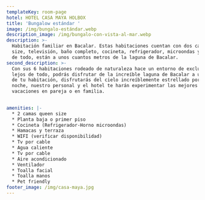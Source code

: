 ```yaml
---
templateKey: room-page
hotel: HOTEL CASA MAYA HOLBOX
title: 'Bungalow estándar '
image: /img/bungalo-estándar.webp
description_image: /img/bungalo-con-vista-al-mar.webp
description: >-
  Habitación familiar en Bacalar. Estas habitaciones cuentan con dos camas queen
  size, televisión, baño completo, cocineta, refrigerador, microondas y lo mejor
  de todo, están a unos cuantos metros de la laguna de Bacalar.
second_description: >-
  Con sus 6 habitaciones rodeado de naturaleza hace un entorno de exclusividad
  lejos de todo, podrás disfrutar de la increíble laguna de Bacalar a unos pasos
  de tu habitación, disfrutarás del cielo increíblemente estrellado por la
  noche, nuestro personal y el hotel te harán experimentar las mejores
  vacaciones en pareja o en familia.

   
amenities: |-
  * 2 camas queen size
  * Planta baja o primer piso
  * Cocineta (Refrigerador-Horno microondas)
  * Hamacas y terraza
  * WIFI (verificar disponibilidad)
  * Tv por cable
  * Agua caliente
  * Tv por cable
  * Aire acondicionado
  * Ventilador
  * Toalla facial
  * Toalla manos
  * Pet friendly
footer_image: /img/casa-maya.jpg
---
```


